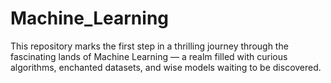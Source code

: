 # Machine_Learning
This repository marks the first step in a thrilling journey through the fascinating lands of Machine Learning — a realm filled with curious algorithms, enchanted datasets, and wise models waiting to be discovered.

